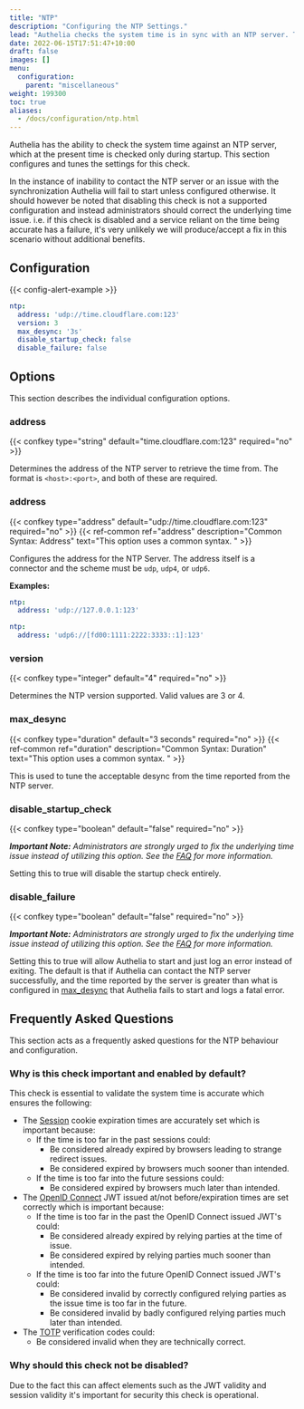 ```yaml
---
title: "NTP"
description: "Configuring the NTP Settings."
lead: "Authelia checks the system time is in sync with an NTP server. This section describes how to configure and tune this."
date: 2022-06-15T17:51:47+10:00
draft: false
images: []
menu:
  configuration:
    parent: "miscellaneous"
weight: 199300
toc: true
aliases:
  - /docs/configuration/ntp.html
---
```


Authelia has the ability to check the system time against an NTP server, which at the present time is checked only
during startup. This section configures and tunes the settings for this check.

In the instance of inability to contact the NTP server or an issue with the synchronization Authelia will fail to start
unless configured otherwise. It should however be noted that disabling this check is not a supported configuration and
instead administrators should correct the underlying time issue. i.e. if this check is disabled and a service reliant on
the time being accurate has a failure, it's very unlikely we will produce/accept a fix in this scenario without
additional benefits.

## Configuration

{{< config-alert-example >}}

```yaml
ntp:
  address: 'udp://time.cloudflare.com:123'
  version: 3
  max_desync: '3s'
  disable_startup_check: false
  disable_failure: false
```

## Options

This section describes the individual configuration options.

### address

{{< confkey type="string" default="time.cloudflare.com:123" required="no" >}}

Determines the address of the NTP server to retrieve the time from. The format is `<host>:<port>`, and both of these are
required.

### address

{{< confkey type="address" default="udp://time.cloudflare.com:123" required="no" >}}
{{< ref-common ref="address" description="Common Syntax: Address" text="This option uses a common syntax. " >}}

Configures the address for the NTP Server. The address itself is a connector and the scheme must be `udp`,
`udp4`, or `udp6`.

__Examples:__

```yaml
ntp:
  address: 'udp://127.0.0.1:123'
```

```yaml
ntp:
  address: 'udp6://[fd00:1111:2222:3333::1]:123'
```

### version

{{< confkey type="integer" default="4" required="no" >}}

Determines the NTP version supported. Valid values are 3 or 4.

### max_desync

{{< confkey type="duration" default="3 seconds" required="no" >}}
{{< ref-common ref="duration" description="Common Syntax: Duration" text="This option uses a common syntax. " >}}

This is used to tune the acceptable desync from the time reported from the NTP server.

### disable_startup_check

{{< confkey type="boolean" default="false" required="no" >}}

_**Important Note:** Administrators are strongly urged to fix the underlying time issue instead of utilizing this
option. See the [FAQ](#why-should-this-check-not-be-disabled) for more information._

Setting this to true will disable the startup check entirely.

### disable_failure

{{< confkey type="boolean" default="false" required="no" >}}

_**Important Note:** Administrators are strongly urged to fix the underlying time issue instead of utilizing this
option. See the [FAQ](#why-should-this-check-not-be-disabled) for more information._

Setting this to true will allow Authelia to start and just log an error instead of exiting. The default is that if
Authelia can contact the NTP server successfully, and the time reported by the server is greater than what is configured
in [max_desync](#maxdesync) that Authelia fails to start and logs a fatal error.


## Frequently Asked Questions

This section acts as a frequently asked questions for the NTP behaviour and configuration.

### Why is this check important and enabled by default?

This check is essential to validate the system time is accurate which ensures the following:

- The [Session](../session/introduction.md) cookie expiration times are accurately set which is important because:
  - If the time is too far in the past sessions could:
    - Be considered already expired by browsers leading to strange redirect issues.
    - Be considered expired by browsers much sooner than intended.
  - If the time is too far into the future sessions could:
    - Be considered expired by browsers much later than intended.
- The [OpenID Connect](../identity-providers/openid-connect/provider.md) JWT issued at/not before/expiration times are
  set correctly which is important because:
  - If the time is too far in the past the OpenID Connect issued JWT's could:
    - Be considered already expired by relying parties at the time of issue.
    - Be considered expired by relying parties much sooner than intended.
  - If the time is too far into the future OpenID Connect issued JWT's could:
    - Be considered invalid by correctly configured relying parties as the issue time is too far in the future.
    - Be considered invalid by badly configured relying parties much later than intended.
- The [TOTP](../second-factor/time-based-one-time-password.md) verification codes could:
  - Be considered invalid when they are technically correct.

### Why should this check not be disabled?

Due to the fact this can affect elements such as the JWT validity and session validity it's important for security this
check is operational.
